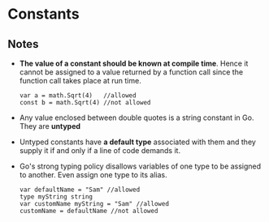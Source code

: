 # Constants

## Notes
- __The value of a constant should be known at compile time__. Hence it cannot be assigned to a value returned by a function call since the function call takes place at run time.
    ```
    var a = math.Sqrt(4)   //allowed
    const b = math.Sqrt(4) //not allowed
    ```

- Any value enclosed between double quotes is a string constant in Go. They are __untyped__

- Untyped constants have __a default type__ associated with them and they supply it if and only if a line of code demands it.

- Go's strong typing policy disallows variables of one type to be assigned to another. Even assign one type to its alias.
    ```
    var defaultName = "Sam" //allowed
    type myString string
    var customName myString = "Sam" //allowed
    customName = defaultName //not allowed
    ```

